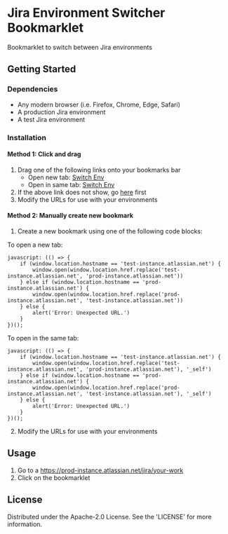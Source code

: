 # Jira Environment Switcher Bookmarklet
Bookmarklet to switch between Jira environments

## Getting Started

### Dependencies
* Any modern browser (i.e. Firefox, Chrome, Edge, Safari)
* A production Jira environment
* A test Jira environment

### Installation

#### Method 1: Click and drag
1. Drag one of the following links onto your bookmarks bar
   * Open new tab: <a href="javascript: (() => {    if (window.location.hostname == 'test-instance.atlassian.net') {        window.open(window.location.href.replace('test-instance.atlassian.net', 'prod-instance.atlassian.net'))    } else if (window.location.hostname == 'prod-instance.atlassian.net') {        window.open(window.location.href.replace('prod-instance.atlassian.net', 'test-instance.atlassian.net'))    } else {        alert('Error: Unexpected URL.')    }})();">Switch Env</a>
   * Open in same tab: <a href="javascript: (() => {    if (window.location.hostname == 'test-instance.atlassian.net') {        window.open(window.location.href.replace('test-instance.atlassian.net', 'prod-instance.atlassian.net'), '_self')    } else if (window.location.hostname == 'test-instance.atlassian.net') {        window.open(window.location.href.replace('prod-instance.atlassian.net', 'test-instance.atlassian.net'), '_self')    } else {        alert('Error: Unexpected URL.')    }})();">Switch Env</a>
2. If the above link does not show, go [here](https://sonatype.github.io/jira-environment-switcher/) first
3. Modify the URLs for use with your environments

#### Method 2: Manually create new bookmark
1. Create a new bookmark using one of the following code blocks:

To open a new tab:
```
javascript: (() => {
    if (window.location.hostname == 'test-instance.atlassian.net') {
        window.open(window.location.href.replace('test-instance.atlassian.net', 'prod-instance.atlassian.net'))
    } else if (window.location.hostname == 'prod-instance.atlassian.net') {
        window.open(window.location.href.replace('prod-instance.atlassian.net', 'test-instance.atlassian.net'))
    } else {
        alert('Error: Unexpected URL.')
    }
})();
```

To open in the same tab:
```
javascript: (() => {
    if (window.location.hostname == 'test-instance.atlassian.net') {
        window.open(window.location.href.replace('test-instance.atlassian.net', 'prod-instance.atlassian.net'), '_self')
    } else if (window.location.hostname == 'prod-instance.atlassian.net') {
        window.open(window.location.href.replace('prod-instance.atlassian.net', 'test-instance.atlassian.net'), '_self')
    } else {
        alert('Error: Unexpected URL.')
    }
})();
```

2. Modify the URLs for use with your environments

## Usage
1. Go to a https://prod-instance.atlassian.net/jira/your-work
2. Click on the bookmarklet

## License
Distributed under the Apache-2.0 License. See the 'LICENSE' for more information.
